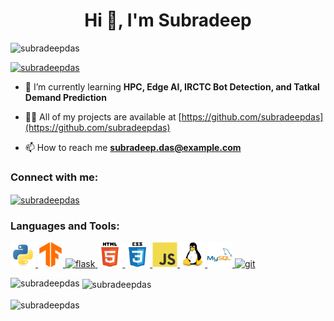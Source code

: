 <h1 align="center">Hi 👋, I'm Subradeep</h1>
<p align="left"> <img src="https://komarev.com/ghpvc/?username=subradeepdas&label=Profile%20views&color=0e75b6&style=flat" alt="subradeepdas" /> </p>

<p align="left"> <a href="https://github.com/ryo-ma/github-profile-trophy"><img src="https://github-profile-trophy.vercel.app/?username=subradeepdas" alt="subradeepdas" /></a> </p>

- 🌱 I’m currently learning **HPC, Edge AI, IRCTC Bot Detection, and Tatkal Demand Prediction**

- 👨‍💻 All of my projects are available at [https://github.com/subradeepdas](https://github.com/subradeepdas)

- 📫 How to reach me **subradeep.das@example.com**

<h3 align="left">Connect with me:</h3>
<p align="left">
<a href="https://linkedin.com/in/subradeepdas" target="blank"><img align="center" src="https://raw.githubusercontent.com/rahuldkjain/github-profile-readme-generator/master/src/images/icons/Social/linked-in-alt.svg" alt="subradeepdas" height="30" width="40" /></a>
</p>

<h3 align="left">Languages and Tools:</h3>
<p align="left"> 
  <a href="https://www.python.org" target="_blank" rel="noreferrer"> <img src="https://raw.githubusercontent.com/devicons/devicon/master/icons/python/python-original.svg" alt="python" width="40" height="40"/> </a>
  <a href="https://www.tensorflow.org/" target="_blank" rel="noreferrer"> <img src="https://raw.githubusercontent.com/devicons/devicon/master/icons/tensorflow/tensorflow-original.svg" alt="tensorflow" width="40" height="40"/> </a>
  <a href="https://flask.palletsprojects.com/" target="_blank" rel="noreferrer"> <img src="https://www.vectorlogo.zone/logos/pocoo_flask/pocoo_flask-icon.svg" alt="flask" width="40" height="40"/> </a>
  <a href="https://www.w3.org/html/" target="_blank" rel="noreferrer"> <img src="https://raw.githubusercontent.com/devicons/devicon/master/icons/html5/html5-original-wordmark.svg" alt="html5" width="40" height="40"/> </a>
  <a href="https://developer.mozilla.org/en-US/docs/Web/CSS" target="_blank" rel="noreferrer"> <img src="https://raw.githubusercontent.com/devicons/devicon/master/icons/css3/css3-original-wordmark.svg" alt="css3" width="40" height="40"/> </a>
  <a href="https://www.javascript.com/" target="_blank" rel="noreferrer"> <img src="https://raw.githubusercontent.com/devicons/devicon/master/icons/javascript/javascript-original.svg" alt="javascript" width="40" height="40"/> </a>
  <a href="https://www.linux.org/" target="_blank" rel="noreferrer"> <img src="https://raw.githubusercontent.com/devicons/devicon/master/icons/linux/linux-original.svg" alt="linux" width="40" height="40"/> </a>
  <a href="https://www.mysql.com/" target="_blank" rel="noreferrer"> <img src="https://raw.githubusercontent.com/devicons/devicon/master/icons/mysql/mysql-original-wordmark.svg" alt="mysql" width="40" height="40"/> </a>
  <a href="https://git-scm.com/" target="_blank" rel="noreferrer"> <img src="https://www.vectorlogo.zone/logos/git-scm/git-scm-icon.svg" alt="git" width="40" height="40"/> </a>
</p>

<p><img align="left" src="https://github-readme-stats.vercel.app/api/top-langs?username=subradeepdas&show_icons=true&locale=en&layout=compact" alt="subradeepdas" /></p>

<p>&nbsp;<img align="center" src="https://github-readme-stats.vercel.app/api?username=subradeepdas&show_icons=true&locale=en" alt="subradeepdas" /></p>

<p><img align="center" src="https://github-readme-streak-stats.herokuapp.com/?user=subradeepdas&" alt="subradeepdas" /></p>
